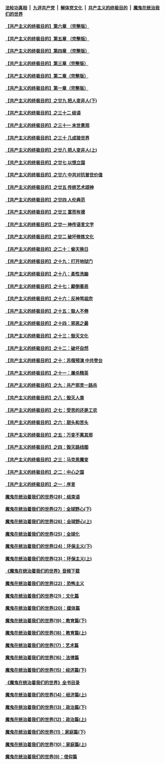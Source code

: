 ####  [法轮功真相](../../../../basic/blob/master/README.md?t=11150252) &nbsp;|&nbsp; [九评共产党](../../../../9ping.md/blob/master/README.md?t=11150252) &nbsp;|&nbsp; [解体党文化](../../../../jtdwh.md/blob/master/README.md?t=11150252)  &nbsp;|&nbsp; [共产主义的终极目的](../../../../gczydzjmd.md/blob/master/README.md?t=11150252) &nbsp;|&nbsp; [魔鬼在统治我们的世界](../../../../mgztzwmdsj.md/blob/master/README.md?t=11150252) 

#### [【共产主义的终极目的】第六章 （完整版）](../pages/nsc422/n11428913.md?t=11150252) 

#### [【共产主义的终极目的】第五章 （完整版）](../pages/nsc422/n11428912.md?t=11150252) 

#### [【共产主义的终极目的】第四章 （完整版）](../pages/nsc422/n11428907.md?t=11150252) 

#### [【共产主义的终极目的】第三章（完整版）](../pages/nsc422/n11428848.md?t=11150252) 

#### [【共产主义的终极目的】第二章（完整版）](../pages/nsc422/n11428831.md?t=11150252) 

#### [【共产主义的终极目的】第一章（完整版）](../pages/nsc422/n11417651.md?t=11150252) 

#### [【共产主义的终极目的】之廿九 把人变非人(下)](../pages/nsc422/n11344140.md?t=11150252) 

#### [【共产主义的终极目的】之三十二 结语](../pages/nsc422/n11360535.md?t=11150252) 

#### [【共产主义的终极目的】之三十一 末世景观](../pages/nsc422/n11351129.md?t=11150252) 

#### [【共产主义的终极目的】之三十 几成狼世界](../pages/nsc422/n11348280.md?t=11150252) 

#### [【共产主义的终极目的】之廿八 把人变非人(上)](../pages/nsc422/n11340492.md?t=11150252) 

#### [【共产主义的终极目的】之廿七 以恨立国](../pages/nsc422/n11336944.md?t=11150252) 

#### [【共产主义的终极目的】之廿六 中共对抗普世价值](../pages/nsc422/n11324785.md?t=11150252) 

#### [【共产主义的终极目的】之廿五 传统艺术颂神](../pages/nsc422/n11296396.md?t=11150252) 

#### [【共产主义的终极目的】之廿四 人伦典范](../pages/nsc422/n11296397.md?t=11150252) 

#### [【共产主义的终极目的】之廿三 富而有德](../pages/nsc422/n11283598.md?t=11150252) 

#### [【共产主义的终极目的】之廿一 神传语言文字](../pages/nsc422/n11263265.md?t=11150252) 

#### [【共产主义的终极目的】之廿二 破坏修炼文化](../pages/nsc422/n11245728.md?t=11150252) 

#### [【共产主义的终极目的】之二十：偷天换日](../pages/nsc422/n11238846.md?t=11150252) 

#### [【共产主义的终极目的】之十九：打开地狱门](../pages/nsc422/n11206376.md?t=11150252) 

#### [【共产主义的终极目的】之十八：柔性洗脑](../pages/nsc422/n11199994.md?t=11150252) 

#### [【共产主义的终极目的】之十七：颠倒善恶](../pages/nsc422/n11179782.md?t=11150252) 

#### [【共产主义的终极目的】之十六：反神骂祖宗](../pages/nsc422/n11166798.md?t=11150252) 

#### [【共产主义的终极目的】之十五：毁人不倦](../pages/nsc422/n11166792.md?t=11150252) 

#### [【共产主义的终极目的】之十四：邪恶之最](../pages/nsc422/n11150249.md?t=11150252) 

#### [【共产主义的终极目的】之十三：毁灭文化](../pages/nsc422/n11135227.md?t=11150252) 

#### [【共产主义的终极目的】之十二：破坏自然](../pages/nsc422/n11135214.md?t=11150252) 

#### [【共产主义的终极目的】之十：苏俄预演 中共登台](../pages/nsc422/n11118424.md?t=11150252) 

#### [【共产主义的终极目的】之十一：屠杀精英](../pages/nsc422/n11118442.md?t=11150252) 

#### [【共产主义的终极目的】之九：共产邪灵一路杀](../pages/nsc422/n11114139.md?t=11150252) 

#### [【共产主义的终极目的】之八：毁灭人类](../pages/nsc422/n11108503.md?t=11150252) 

#### [【共产主义的终极目的】之七：受苦的还是工农](../pages/nsc422/n11101809.md?t=11150252) 

#### [【共产主义的终极目的】之六：甜头和苦头](../pages/nsc422/n11096971.md?t=11150252) 

#### [【共产主义的终极目的】之五：万变不离其邪](../pages/nsc422/n11091285.md?t=11150252) 

#### [【共产主义的终极目的】之四：毁灭路线图](../pages/nsc422/n11086284.md?t=11150252) 

#### [【共产主义的终极目的】之三：马克思魔变](../pages/nsc422/n11061941.md?t=11150252) 

#### [【共产主义的终极目的】之二：中心之国](../pages/nsc422/n11047728.md?t=11150252) 

#### [【共产主义的终极目的】之一：序言](../pages/nsc422/n11086077.md?t=11150252) 

#### [魔鬼在统治着我们的世界(28)：结束语](../pages/nsc422/n10936246.md?t=11150252) 

#### [魔鬼在统治着我们的世界(27)：全球野心(下)](../pages/nsc422/n10928319.md?t=11150252) 

#### [魔鬼在统治着我们的世界(26)：全球野心(上)](../pages/nsc422/n10900318.md?t=11150252) 

#### [魔鬼在统治着我们的世界(25)：全球化](../pages/nsc422/n10788205.md?t=11150252) 

#### [魔鬼在统治着我们的世界(24)：环保主义(下)](../pages/nsc422/n10695307.md?t=11150252) 

#### [魔鬼在统治着我们的世界(23)：环保主义(上)](../pages/nsc422/n10688613.md?t=11150252) 

#### [《魔鬼在统治着我们的世界》音频下载](../pages/nsc422/n10635553.md?t=11150252) 

#### [魔鬼在统治着我们的世界(22)：恐怖主义](../pages/nsc422/n10614727.md?t=11150252) 

#### [魔鬼在统治着我们的世界(21)：文化篇](../pages/nsc422/n10597706.md?t=11150252) 

#### [魔鬼在统治着我们的世界(20)：媒体篇](../pages/nsc422/n10586579.md?t=11150252) 

#### [魔鬼在统治着我们的世界(19)：教育篇(下)](../pages/nsc422/n10564808.md?t=11150252) 

#### [魔鬼在统治着我们的世界(18)：教育篇(上)](../pages/nsc422/n10526970.md?t=11150252) 

#### [魔鬼在统治着我们的世界(17)：艺术篇](../pages/nsc422/n10499093.md?t=11150252) 

#### [魔鬼在统治着我们的世界(16)：法律篇](../pages/nsc422/n10485969.md?t=11150252) 

#### [魔鬼在统治着我们的世界(15)：经济篇(下)](../pages/nsc422/n10469975.md?t=11150252) 

#### [《魔鬼在统治着我们的世界》全书目录](../pages/nsc422/n10464261.md?t=11150252) 

#### [魔鬼在统治着我们的世界(14)：经济篇(上)](../pages/nsc422/n10457370.md?t=11150252) 

#### [魔鬼在统治着我们的世界(13)：政治篇(下)](../pages/nsc422/n10448270.md?t=11150252) 

#### [魔鬼在统治着我们的世界(12)：政治篇(上)](../pages/nsc422/n10444576.md?t=11150252) 

#### [魔鬼在统治着我们的世界(11)：家庭篇(下)](../pages/nsc422/n10440961.md?t=11150252) 

#### [魔鬼在统治着我们的世界(10)：家庭篇(上)](../pages/nsc422/n10435448.md?t=11150252) 

#### [魔鬼在统治着我们的世界(9)：信仰篇](../pages/nsc422/n10432159.md?t=11150252) 


